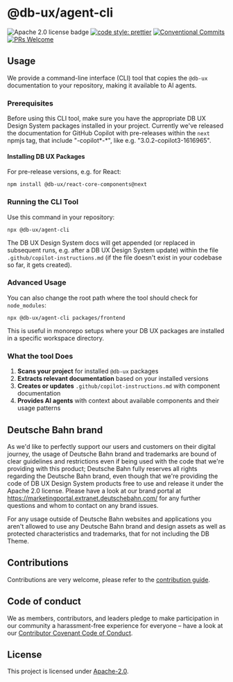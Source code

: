 # @db-ux/agent-cli

![Apache 2.0 license badge](https://img.shields.io/badge/License-Apache_2.0-blue.svg)
[![code style: prettier](https://img.shields.io/badge/code_style-prettier-ff69b4.svg?style=flat-square)](https://github.com/prettier/prettier)
[![Conventional Commits](https://img.shields.io/badge/Conventional%20Commits-1.0.0-yellow.svg)](https://conventionalcommits.org)
[![PRs Welcome](https://img.shields.io/badge/PRs-welcome-brightgreen.svg?style=flat-square)](https://makeapullrequest.com)

## Usage

We provide a command-line interface (CLI) tool that copies the `@db-ux` documentation to your repository, making it available to AI agents.

### Prerequisites

Before using this CLI tool, make sure you have the appropriate DB UX Design System packages installed in your project. Currently we've released the documentation for GitHub Copilot with pre-releases within the `next` npmjs tag, that include "-copilot*-*", like e.g. "3.0.2-copilot3-1616965".

#### Installing DB UX Packages

For pre-release versions, e.g. for React:

```shell
npm install @db-ux/react-core-components@next
```

### Running the CLI Tool

Use this command in your repository:

```shell
npx @db-ux/agent-cli
```

The DB UX Design System docs will get appended (or replaced in subsequent runs, e.g. after a DB UX Design System update) within the file `.github/copilot-instructions.md` (if the file doesn't exist in your codebase so far, it gets created).

### Advanced Usage

You can also change the root path where the tool should check for `node_modules`:

```shell
npx @db-ux/agent-cli packages/frontend
```

This is useful in monorepo setups where your DB UX packages are installed in a specific workspace directory.

### What the tool Does

1. **Scans your project** for installed `@db-ux` packages
2. **Extracts relevant documentation** based on your installed versions
3. **Creates or updates** `.github/copilot-instructions.md` with component documentation
4. **Provides AI agents** with context about available components and their usage patterns

## Deutsche Bahn brand

As we'd like to perfectly support our users and customers on their digital journey, the usage of Deutsche Bahn brand and trademarks are bound of clear guidelines and restrictions even if being used with the code that we're providing with this product; Deutsche Bahn fully reserves all rights regarding the Deutsche Bahn brand, even though that we're providing the code of DB UX Design System products free to use and release it under the Apache 2.0 license.
Please have a look at our brand portal at <https://marketingportal.extranet.deutschebahn.com/> for any further questions and whom to contact on any brand issues.

For any usage outside of Deutsche Bahn websites and applications you aren't allowed to use any Deutsche Bahn brand and
design assets as well as protected characteristics and trademarks, that for not including the DB Theme.

## Contributions

Contributions are very welcome, please refer to the [contribution guide](https://github.com/db-ux-design-system/core-web/blob/main/CONTRIBUTING.md).

## Code of conduct

We as members, contributors, and leaders pledge to make participation in our
community a harassment-free experience for everyone – have a look at our [Contributor Covenant Code of Conduct](https://github.com/db-ux-design-system/core-web/blob/main/CODE-OF-CONDUCT.md).

## License

This project is licensed under [Apache-2.0](LICENSE).

